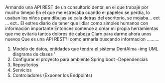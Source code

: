 Armando una API REST de un consultorio dental en el que trabajé por mucho timepo
En el que me estresaba cuando el papeleo se perdía, lo usaban los niños para dibujas
se caía detras del escritorio, se mojaba... ect ... ect..
El estres diario de tener que lidiar como simples humanos con información importante 
Entonces comence a crear mi propia herramientas que me evitaria tantos dolores de cabeza 
Claro para darme ahora unos nuevos
Que es una API REST?! como armarla 
buscando informacion ..........

1. Modelo de datos, entidades que tendra el sistema DentAlma
 -img UML diagrama de clases '
2. Configurar el proyecto para ambiente Spring boot 
 -Dependencias
3. Repositorios 
4. Servicios 
5. Controladores (Exponer los Endpoints)